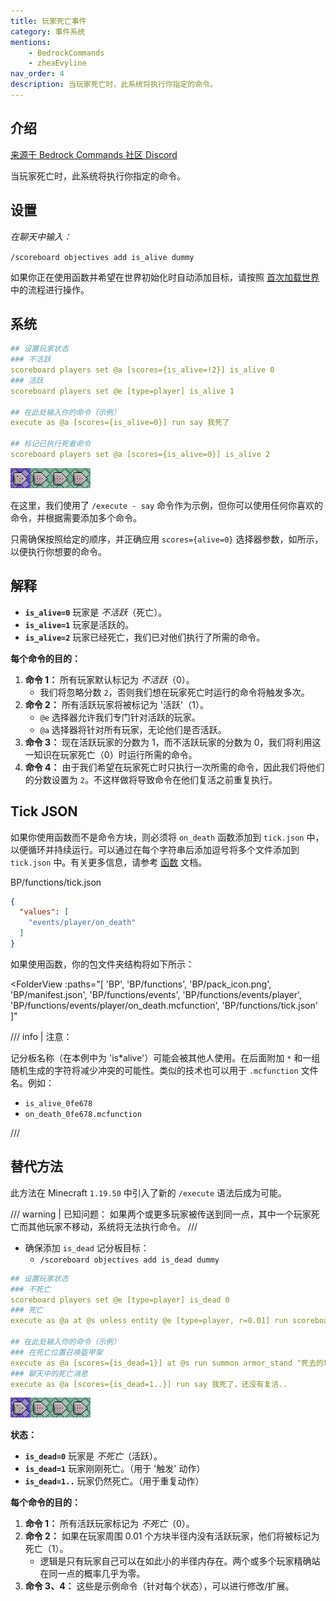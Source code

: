 ```yaml
---
title: 玩家死亡事件
category: 事件系统
mentions:
    - BedrockCommands
    - zheaEvyline
nav_order: 4
description: 当玩家死亡时，此系统将执行你指定的命令。
---
```


## 介绍

[来源于 Bedrock Commands 社区 Discord](https://discord.gg/SYstTYx5G5)

当玩家死亡时，此系统将执行你指定的命令。

## 设置

_在聊天中输入：_

`/scoreboard objectives add is_alive dummy`

如果你正在使用函数并希望在世界初始化时自动添加目标，请按照 [首次加载世界](../commands/on-first-world-load.md) 中的流程进行操作。

## 系统

```yaml title="BP/functions/events/player/on_death.mcfunction"
## 设置玩家状态
### 不活跃
scoreboard players set @a [scores={is_alive=!2}] is_alive 0
### 活跃
scoreboard players set @e [type=player] is_alive 1

## 在此处输入你的命令（示例）
execute as @a [scores={is_alive=0}] run say 我死了

## 标记已执行死者命令
scoreboard players set @a [scores={is_alive=0}] is_alive 2
```

![commandBlockChain4](../assets/images/commands/commandBlockChain/4.png)

在这里，我们使用了 `/execute - say` 命令作为示例，但你可以使用任何你喜欢的命令，并根据需要添加多个命令。

只需确保按照给定的顺序，并正确应用 `scores={alive=0}` 选择器参数，如所示，以便执行你想要的命令。

## 解释

-   **`is_alive=0`** 玩家是 _不活跃_（死亡）。
-   **`is_alive=1`** 玩家是活跃的。
-   **`is_alive=2`** 玩家已经死亡，我们已对他们执行了所需的命令。

**每个命令的目的：**

1. **命令 1：** 所有玩家默认标记为 _不活跃_（0）。
    - 我们将忽略分数 `2`，否则我们想在玩家死亡时运行的命令将触发多次。
2. **命令 2：** 所有活跃玩家将被标记为 '活跃'（1）。
    - `@e` 选择器允许我们专门针对活跃的玩家。
    - `@a` 选择器将针对所有玩家，无论他们是否活跃。
3. **命令 3：** 现在活跃玩家的分数为 1，而不活跃玩家的分数为 0，我们将利用这一知识在玩家死亡（0）时运行所需的命令。
4. **命令 4：** 由于我们希望在玩家死亡时只执行一次所需的命令，因此我们将他们的分数设置为 `2`。不这样做将导致命令在他们复活之前重复执行。

## Tick JSON

如果你使用函数而不是命令方块，则必须将 `on_death` 函数添加到 `tick.json` 中，以便循环并持续运行。可以通过在每个字符串后添加逗号将多个文件添加到 `tick.json` 中。有关更多信息，请参考 [函数](../commands/mcfunctions.md#tick-json) 文档。

<CodeHeader>BP/functions/tick.json</CodeHeader>
```json
{
  "values": [
    "events/player/on_death"
  ]
}
```

如果使用函数，你的包文件夹结构将如下所示：

<FolderView
	:paths="[
    'BP',
    'BP/functions',
    'BP/pack_icon.png',
    'BP/manifest.json',
    'BP/functions/events',
    'BP/functions/events/player',
    'BP/functions/events/player/on_death.mcfunction',
    'BP/functions/tick.json'
]"
></FolderView>

/// info | 注意：

记分板名称（在本例中为 'is*alive'）可能会被其他人使用。在后面附加 ` * ` 和一组随机生成的字符将减少冲突的可能性。类似的技术也可以用于 `.mcfunction` 文件名。例如：

-   `is_alive_0fe678`
-   `on_death_0fe678.mcfunction`

///

## 替代方法

此方法在 Minecraft `1.19.50` 中引入了新的 `/execute` 语法后成为可能。

/// warning | 已知问题：
如果两个或更多玩家被传送到同一点，其中一个玩家死亡而其他玩家不移动，系统将无法执行命令。
///

-   确保添加 `is_dead` 记分板目标：
    -   `/scoreboard objectives add is_dead dummy`

```yaml title="BP/functions/states/is_dead.mcfunction"
## 设置玩家状态
### 不死亡
scoreboard players set @e [type=player] is_dead 0
### 死亡
execute as @a at @s unless entity @e [type=player, r=0.01] run scoreboard players add @s is_dead 1

## 在此处输入你的命令（示例）
### 在死亡位置召唤盔甲架
execute as @a [scores={is_dead=1}] at @s run summon armor_stand "死去的玩家" ~~~
### 聊天中的死亡消息
execute as @a [scores={is_dead=1..}] run say 我死了，还没有复活..
```

![commandBlockChain4](../assets/images/commands/commandBlockChain/4.png)

**状态：**

-   **`is_dead=0`** 玩家是 _不死亡_（活跃）。
-   **`is_dead=1`** 玩家刚刚死亡。（用于 '触发' 动作）
-   **`is_dead=1..`** 玩家仍然死亡。（用于重复动作）

**每个命令的目的：**

1. **命令 1：** 所有活跃玩家标记为 _不死亡_（0）。
2. **命令 2：** 如果在玩家周围 0.01 个方块半径内没有活跃玩家，他们将被标记为死亡（1）。
    - 逻辑是只有玩家自己可以在如此小的半径内存在。两个或多个玩家精确站在同一点的概率几乎为零。
3. **命令 3、4：** 这些是示例命令（针对每个状态），可以进行修改/扩展。